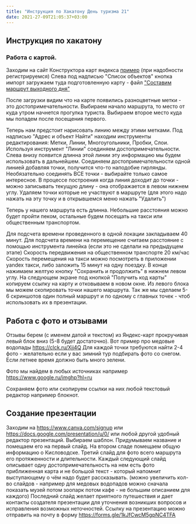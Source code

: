 ```yaml
---
title: "Инструкция по Хакатону День туризма 21"
date: 2021-27-09T21:05:37+03:00
---
```


## Инструкция по хакатону

### Работа с картой.
Заходим на сайт Конструктора карт яндекса [пример](https://yandex.ru/map-constructor/?from=usermap&ll=42.710434,43.908477&z=13) (при надобности регистрируемся)
Слева под надписью "Список объектов" кнопка импорт загружаем туда подготовленную карту - файл ["Составим маршрут выходного дня"](/primer_hacaton.geojson)

После загрузки видим что на карте появились разноцветные метки - это достопримечательности.
Выбираем начало маршрута, то место от куда утром начнется прогулка туриста.
Выбираем второе место куда мы попадем после посещения первого.

Теперь нам предстоит нарисовать линию между этими метками.
Под надписью "Адрес и объект Найти" находим инструменты редактирования: Метки, Линии, Многоугольники, Пробки, Слои.
Используя инструмент "Линии" соединяем достопримечательности. Слева внизу появится длинна этой линии эту информацию мы будем использовать в дальнейшем.
Соединяем достопримечательности одной линией добавляя точки, получится что-то наподобие гирлянды. Необязательно соединять ВСЕ точки - выбирайте только самое интересное.
В процессе построения когда линия доходит до точки - можно записывать текущую длину - она отображается в левом нижнем углу.
Удаляем точки которые не участвуют в маршруте (для этого надо нажать на эту точку и в открывшемся меню нажать "Удалить")

Теперь у нашего маршрута есть длинна. Небольшие расстояния можно будет пройти пеком, остальные будем посещать на такси или общественным транспортом.

Для подсчета времени проведенного в одной локации закладываем 40 минут.
Для подсчета времени на перемещение считаем расстояние с помощью инструмента линейка (если это не сделали на предыдущем этапе)
Скорость передвижения на общественном транспорте 20 км/час
Скорость перемещения на такси можно посмотреть в приложении yandex такси, либо заложить 15 минут на одну поездку.
В конце нажимаем желтую кнопку "Сохранить и продолжить" в нижнем левом углу.
На следующем экране под кнопкой "Получить код карты" копируем ссылку на карту и отковываем в новом окне.
Из левого блока мы можем скопировать точки нашего маршрута.
Так же мы сделаем 5-6 скриншотов один полный маршрут и по одному с главных точек - чтоб использовать их в презентации.

## Работа с фото и отзывами
Отзывы берем (с именем датой и текстом) из Яндекс-карт прокручивая левый блок вниз (5-8 будет достаточно). Вот пример про медовые водопады https://clck.ru/Xjj4Q
Для каждой точки требуются найти 2-4 фото - желательно если у вас зимний тур подбирать фото со снегом. Если летнее время должно быть много зелени.

Фото мы найдем в любых источниках например https://www.google.ru/imghp?hl=ru

Сохраняем фото или скопируем ссылки на них любой текстовый редактор например блокнот.
## Создание презентации
Заходим на https://www.canva.com/signup или https://docs.google.com/presentation/u/0/ или любой другой удобный редактор презентаций.
Выбираем шаблон.
Придумываем название и помещаем его на первый слайд.
На втором сладе помещаем общую информацию о Кисловодске.
Третий слайд для фото всего маршрута его протяженности и длительности.
Каждый следующий слайд описывает одну достопримечательность на нем есть фото приближенная карта и не большой текст - который напомнит выступающему о чём надо будет рассказывать.
(можно увеличить кол-во слайдов - например для медовых водопадов можно сначала показать музей потом зоопарк потом кафе - не большим описанием для каждого)
Последний слайд желает приятного путешествия и дает контакты создателя презентации для уточнения возникших вопросов и исправления возможных неточностей.
Ссылку на презентацию можно отправить на почту в форму
https://forms.gle/1kJfCwcM5gpNC4TFA